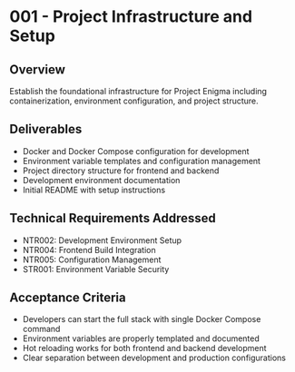 # 001 - Project Infrastructure and Setup

## Overview
Establish the foundational infrastructure for Project Enigma including containerization, environment configuration, and project structure.

## Deliverables
- Docker and Docker Compose configuration for development
- Environment variable templates and configuration management
- Project directory structure for frontend and backend
- Development environment documentation
- Initial README with setup instructions

## Technical Requirements Addressed
- NTR002: Development Environment Setup
- NTR004: Frontend Build Integration
- NTR005: Configuration Management
- STR001: Environment Variable Security

## Acceptance Criteria
- Developers can start the full stack with single Docker Compose command
- Environment variables are properly templated and documented
- Hot reloading works for both frontend and backend development
- Clear separation between development and production configurations